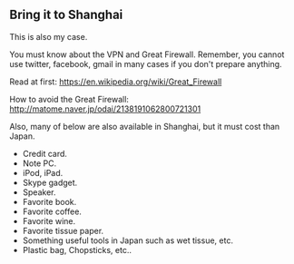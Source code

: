 ## Bring it to Shanghai

This is also my case. 

You must know about the VPN and Great Firewall.
Remember, you cannot use twitter, facebook, gmail in many cases if you don't prepare anything.


Read at first:
https://en.wikipedia.org/wiki/Great_Firewall

How to avoid the Great Firewall:
http://matome.naver.jp/odai/2138191062800721301



Also, many of below are also available in Shanghai, but it must cost than Japan.

- Credit card.
- Note PC.
- iPod, iPad.
- Skype gadget.
- Speaker.
- Favorite book.
- Favorite coffee.
- Favorite wine.
- Favorite tissue paper.
- Something useful tools in Japan such as wet tissue, etc. 
- Plastic bag, Chopsticks, etc..

